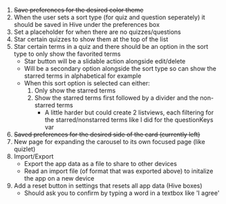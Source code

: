1. ~~Save preferences for the desired color theme~~
1. When the user sets a sort type (for quiz and question seperately) it should be saved in Hive under the preferences box
1. Set a placeholder for when there are no quizzes/questions
1. Star certain quizzes to show them at the top of the list
1. Star certain terms in a quiz and there should be an option in the sort type to only show the favorited terms
	- Star button will be a slidable action alongside edit/delete
	- Will be a secondary option alongside the sort type so can show the starred terms in alphabetical for example
	- When this sort option is selected can either:
		1) Only show the starred terms
		2) Show the starred terms first followed by a divider and the non-starred terms
			- A little harder but could create 2 listviews, each filtering for the starred/nonstarred terms like I did for the questionKeys var
1. ~~Saved preferences for the desired side of the card (currently left)~~
1. New page for expanding the carousel to its own focused page (like quizlet)
1. Import/Export
	- Export the app data as a file to share to other devices
	- Read an import file (of format that was exported above) to initalize the app on a new device
1. Add a reset button in settings that resets all app data (Hive boxes)
	- Should ask you to confirm by typing a word in a textbox like 'I agree'